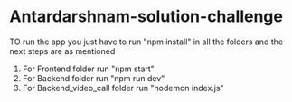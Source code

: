 # Antardarshnam-solution-challenge
TO run the app you just have to run "npm install" in all the folders and the next steps are as mentioned

1. For Frontend folder run "npm start"
2. For Backend folder run "npm run dev"
3. For Backend_video_call folder run "nodemon index.js"
